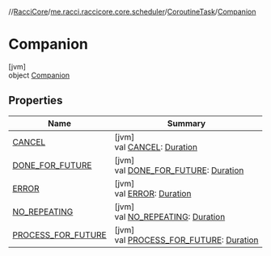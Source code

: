 //[RacciCore](../../../../index.md)/[me.racci.raccicore.core.scheduler](../../index.md)/[CoroutineTask](../index.md)/[Companion](index.md)

# Companion

[jvm]\
object [Companion](index.md)

## Properties

| Name | Summary |
|---|---|
| [CANCEL](-c-a-n-c-e-l.md) | [jvm]<br>val [CANCEL](-c-a-n-c-e-l.md): [Duration](https://kotlinlang.org/api/latest/jvm/stdlib/kotlin.time/-duration/index.html) |
| [DONE_FOR_FUTURE](-d-o-n-e_-f-o-r_-f-u-t-u-r-e.md) | [jvm]<br>val [DONE_FOR_FUTURE](-d-o-n-e_-f-o-r_-f-u-t-u-r-e.md): [Duration](https://kotlinlang.org/api/latest/jvm/stdlib/kotlin.time/-duration/index.html) |
| [ERROR](-e-r-r-o-r.md) | [jvm]<br>val [ERROR](-e-r-r-o-r.md): [Duration](https://kotlinlang.org/api/latest/jvm/stdlib/kotlin.time/-duration/index.html) |
| [NO_REPEATING](-n-o_-r-e-p-e-a-t-i-n-g.md) | [jvm]<br>val [NO_REPEATING](-n-o_-r-e-p-e-a-t-i-n-g.md): [Duration](https://kotlinlang.org/api/latest/jvm/stdlib/kotlin.time/-duration/index.html) |
| [PROCESS_FOR_FUTURE](-p-r-o-c-e-s-s_-f-o-r_-f-u-t-u-r-e.md) | [jvm]<br>val [PROCESS_FOR_FUTURE](-p-r-o-c-e-s-s_-f-o-r_-f-u-t-u-r-e.md): [Duration](https://kotlinlang.org/api/latest/jvm/stdlib/kotlin.time/-duration/index.html) |
